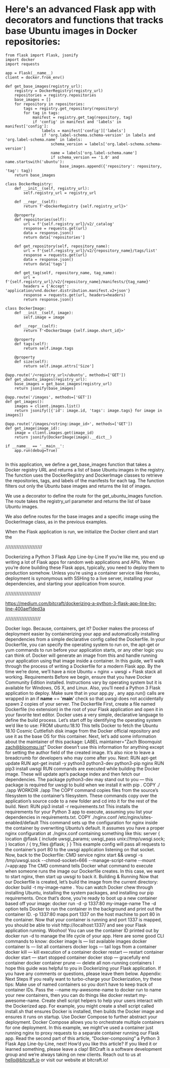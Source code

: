 

# Here's an advanced Flask app with decorators and functions that tracks base Ubuntu images in Docker repositories:

```
from flask import Flask, jsonify
import docker
import requests

app = Flask(__name__)
client = docker.from_env()

def get_base_images(registry_url):
    registry = DockerRegistry(registry_url)
    repositories = registry.repositories
    base_images = []
    for repository in repositories:
        tags = registry.get_repository(repository)
        for tag in tags:
            manifest = registry.get_tag(repository, tag)
            if 'config' in manifest and 'labels' in manifest['config']:
                labels = manifest['config']['labels']
                if 'org.label-schema.schema-version' in labels and 'org.label-schema.name' in labels:
                    schema_version = labels['org.label-schema.schema-version']
                    name = labels['org.label-schema.name']
                    if schema_version == '1.0' and name.startswith('ubuntu'):
                        base_images.append({'repository': repository, 'tag': tag})
    return base_images

class DockerRegistry:
    def __init__(self, registry_url):
        self.registry_url = registry_url

    def __repr__(self):
        return f'<DockerRegistry {self.registry_url}>'

    @property
    def repositories(self):
        url = f'{self.registry_url}/v2/_catalog'
        response = requests.get(url)
        data = response.json()
        return data['repositories']

    def get_repository(self, repository_name):
        url = f'{self.registry_url}/v2/{repository_name}/tags/list'
        response = requests.get(url)
        data = response.json()
        return data['tags']

    def get_tag(self, repository_name, tag_name):
        url = f'{self.registry_url}/v2/{repository_name}/manifests/{tag_name}'
        headers = {'Accept': 'application/vnd.docker.distribution.manifest.v2+json'}
        response = requests.get(url, headers=headers)
        return response.json()

class DockerImage:
    def __init__(self, image):
        self.image = image

    def __repr__(self):
        return f'<DockerImage {self.image.short_id}>'

    @property
    def tags(self):
        return self.image.tags

    @property
    def size(self):
        return self.image.attrs['Size']

@app.route('/<registry_url>/ubuntu', methods=['GET'])
def get_ubuntu_images(registry_url):
    base_images = get_base_images(registry_url)
    return jsonify(base_images)

@app.route('/images', methods=['GET'])
def get_images():
    images = client.images.list()
    return jsonify([{'id': image.id, 'tags': image.tags} for image in images])

@app.route('/images/<string:image_id>', methods=['GET'])
def get_image(image_id):
    image = client.images.get(image_id)
    return jsonify(DockerImage(image).__dict__)

if __name__ == '__main__':
    app.run(debug=True)
    
```    
    
In this application, we define a get_base_images function that takes a Docker registry URL and returns a list of base Ubuntu images in the registry. The function uses the DockerRegistry and DockerImage classes to retrieve the repositories, tags, and labels of the manifests for each tag. The function filters out only the Ubuntu base images and returns the list of images.

We use a decorator to define the route for the get_ubuntu_images function. The route takes the registry_url parameter and returns the list of base Ubuntu images.

We also define routes for the base images and a specific image using the DockerImage class, as in the previous examples.

When the Flask application is run, we initialize the Docker client and start the



///////////////////////

Dockerizing a Python 3 Flask App Line-by-Line
If you’re like me, you end up writing a lot of Flask apps for random web applications and APIs. When you’re done building these Flask apps, typically, you need to deploy them to production somehow. Unless you’re using a container service like Heroku, deployment is synonymous with SSHing to a live server, installing your dependencies, and starting your application from source.


//////////////////////

https://medium.com/bitcraft/dockerizing-a-python-3-flask-app-line-by-line-400aef1ded3a

//////////////////////


Docker logo. Because, containers, get it?
Docker makes the process of deployment easier by containerizing your app and automatically installing dependencies from a simple declarative config called the Dockerfile. In your Dockerfile, you can specify the operating system to run on, the apt-get or yum commands to run before your application starts, or any other logic you can think of. Docker will generate an image from this and handle running your application using that image inside a container.
In this guide, we’ll walk through the process of writing a Dockerfile for a modern Flask app. By the time we’re done, we’ll have a nice Ubuntu + nginx + uwsgi + Flask stack all working.
Requirements
Before we begin, ensure that you have Docker Community Edition installed. Instructions vary by operating system but it is available for Windows, OS X, and Linux.
Also, you’ll need a Python 3 Flask application to deploy. Make sure that in your app.py , any app.run() calls are wrapped in an if __name__ == '__main__' check so that uwsgi does not accidentally spawn 2 copies of your server.
The Dockerfile
First, create a file named Dockerfile (no extension) in the root of your Flask application and open it in your favorite text editor.
Docker uses a very simple, declarative language to define the build process. Let’s start off by identifying the operating system we’d like to use:
FROM ubuntu:18.10
This tells Docker to fetch the Ubuntu 18.10 Cosmic Cuttlefish disk image from the Docker official repository and use it as the base OS for this container. Next, let’s add some information about the maintainer of this package:
LABEL maintainer="Zach Bloomquist <zach@bloomqu.ist>"
Docker doesn’t use this information for anything except for setting the author field of the created image. It’s also nice to leave a breadcrumb for developers who may come after you. Next:
RUN apt-get update
RUN apt-get install -y python3 python3-dev python3-pip nginx
RUN pip3 install uwsgi
RUN commands are executed while building the Docker image. These will update apt’s package index and then fetch our dependencies. The package python3-dev may stand out to you — this package is required for uwsgi to build when we install it with pip .
COPY ./ ./app
WORKDIR ./app
The COPY command copies files from the source’s filesystem to the container’s filesystem. These commands copy over the application’s source code to a new folder and cd into it for the rest of the build. Next:
RUN pip3 install -r requirements.txt
This installs the requirements for your Python 3 app to execute, assuming you list your dependencies in requirements.txt.
COPY ./nginx.conf /etc/nginx/sites-enabled/default
This command sets up the configuration for nginx inside the container by overwriting Ubuntu’s default. It assumes you have a proper nginx configuration at ./nginx.conf containing something like this:
server {
  location @flask {
    include uwsgi_params;
    uwsgi_pass unix://tmp/uwsgi.sock;
  }
  location / {
    try_files @flask;
  }
}
This example config will pass all requests to the container’s port 80 to the uwsgi application listening on that socket.
Now, back to the Dockerfile:
CMD service nginx start && uwsgi -s /tmp/uwsgi.sock --chmod-socket=666 --manage-script-name --mount /=app:app
The CMD command tells Docker what command to execute when someone runs the image our Dockerfile creates. In this case, we want to start nginx, then start up uwsgi to back it.
Building & Running
Now that our Dockerfile is created, let’s build the image from the current directory:
docker build -t my-image-name .
You can watch Docker chew through installing Ubuntu, installing the system packages, and installing our pip requirements. Once that’s done, you’re ready to boot up a new container based off your image:
docker run -d -p 1337:80 my-image-name
The -d option tells Docker to run the container in the background and print out the container ID. -p 1337:80 maps port 1337 on the host machine to port 80 in the container.
Now that your container is running and port 1337 is mapped, you should be able to visit http://localhost:1337/ and see your Flask application running. Woohoo!
You can use the container ID printed out by docker run -d to manage the life cycle of your app. Here are some good CLI commands to know:
docker image ls — list available images
docker container ls — list all containers
docker logs <partial container ID> — tail logs from a container
docker kill <partial container ID> — kill execution of a container
docker restart <partial container ID> — restart container
docker start <partial container ID> — start stopped container
docker stop <partial container ID> — gracefully end container
docker container prune — delete all non-running containers
I hope this guide was helpful to you in Dockerizing your Flask application. If you have any comments or questions, please leave them below.
Appendix: Next Steps
If you really want to turbo-charge your Dockerization, try these tips:
Make use of named containers so you don’t have to keep track of container IDs. Pass the --name my-awesome-name to docker run to name your new containers, then you can do things like docker restart my-awesome-name.
Create shell script helpers to help your users interact with the Dockerized app. For example, you might create a shell script called install.sh that ensures Docker is installed, then builds the Docker image and ensures it runs on startup.
Use Docker Compose to further abstract your deployment. Docker Compose allows you to orchestrate multiple containers for one deployment. In this example, we might’ve used a container just running nginx to proxy requests to a separate container running our Flask app.
Read the second part of this article, “Docker-composing” a Python 3 Flask App Line-by-Line, next!
How’d you like this article? If you liked it or learned something, please leave a clap! BitCraft is a software development group and we’re always taking on new clients. Reach out to us at hello@bitcraft.io or visit our website at bitcraft.io!
